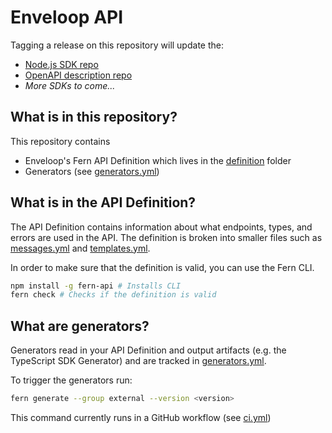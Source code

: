 # Enveloop API

Tagging a release on this repository will update the:

- [Node.js SDK repo](https://github.com/fern-enveloop/enveloop-node)
- [OpenAPI description repo](https://github.com/fern-enveloop/enveloop-openapi)
- _More SDKs to come..._

## What is in this repository?

This repository contains

- Enveloop's Fern API Definition which lives in the [definition](./fern/api/definition/) folder
- Generators (see [generators.yml](./fern/api/generators.yml))

## What is in the API Definition?

The API Definition contains information about what endpoints, types, and errors are used in the API. The definition is broken into smaller files such as [messages.yml](fern/api/definition/messages.yml) and [templates.yml](fern/api/definition/templates.yml).

In order to make sure that the definition is valid, you can use the Fern CLI.

```bash
npm install -g fern-api # Installs CLI
fern check # Checks if the definition is valid
```

## What are generators?

Generators read in your API Definition and output artifacts (e.g. the TypeScript SDK Generator) and are tracked in [generators.yml](./fern/api/generators.yml).

To trigger the generators run:

```bash
fern generate --group external --version <version>
```

This command currently runs in a GitHub workflow (see [ci.yml](.github/workflows/ci.yml#L32))
